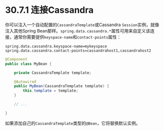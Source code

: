 # 30.7.1 连接Cassandra

你可以注入一个自动配置的`CassandraTemplate`或Cassandra `Session`实例，就像注入其他Spring Bean那样。`spring.data.cassandra.*`属性可用来自定义该连接，通常你需要提供`keyspace-name`和`contact-points`属性：

```text
spring.data.cassandra.keyspace-name=mykeyspace
spring.data.cassandra.contact-points=cassandrahost1,cassandrahost2
```

```java
@Component
public class MyBean {

    private CassandraTemplate template;

    @Autowired
    public MyBean(CassandraTemplate template) {
        this.template = template;
    }

    // ...

}
```

如果添加自己的`CassandraTemplate`类型的`@Bean`，它将替换默认实例。


